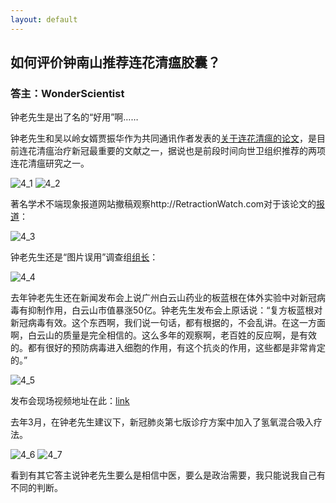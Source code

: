 ```yaml
---
layout: default
---
```


## 如何评价钟南山推荐连花清瘟胶囊？

### 答主：WonderScientist
钟老先生是出了名的“好用”啊……

钟老先生和吴以岭女婿贾振华作为共同通讯作者发表的[关于连花清瘟的论文](https://www.sciencedirect.com/science/article/pii/S0944711320300738)，是目前连花清瘟治疗新冠最重要的文献之一，据说也是前段时间向世卫组织推荐的两项连花清瘟研究之一。

![4_1](./pics/4_1.jpg)
![4_2](./pics/4_2.jpg)

著名学术不端现象报道网站撤稿观察http://RetractionWatch.com对于该论文的[报道](https://retractionwatch.com/2021/05/04/prominent-chinese-scientist-failed-to-disclose-company-ties-in-clinical-trial-paper/)：

![4_3](./pics/4_3.jpg)

钟老先生还是“图片误用”调查组[组长](https://www.shupl.edu.cn/xbbjb/2021/0203/c2261a86533/page.htm)：

![4_4](./pics/4_4.jpg)

去年钟老先生还在新闻发布会上说广州白云山药业的板蓝根在体外实验中对新冠病毒有抑制作用，白云山市值暴涨50亿。钟老先生发布会上原话说：“复方板蓝根对新冠病毒有效。这个东西啊，我们说一句话，都有根据的，不会乱讲。在这一方面啊，白云山的质量是完全相信的。这么多年的观察啊，老百姓的反应啊，是有效的。都有很好的预防病毒进入细胞的作用，有这个抗炎的作用，这些都是非常肯定的。”

![4_5](./pics/4_5.jpg)

发布会现场视频地址在此：[link](https://link.zhihu.com/?target=http%3A//vd3.bdstatic.com/mda-kjh2gfy3g5z2d9dc/mda-kjh2gfy3g5z2d9dc.mp4%3Fplaylist%3D%255B%2522hd%2522%252C%2522sc%2522%255D)

去年3月，在钟老先生建议下，新冠肺炎第七版诊疗方案中加入了氢氧混合吸入疗法。

![4_6](./pics/4_6.jpg)
![4_7](./pics/4_7.jpg)

看到有其它答主说钟老先生要么是相信中医，要么是政治需要，我只能说我自己有不同的判断。
